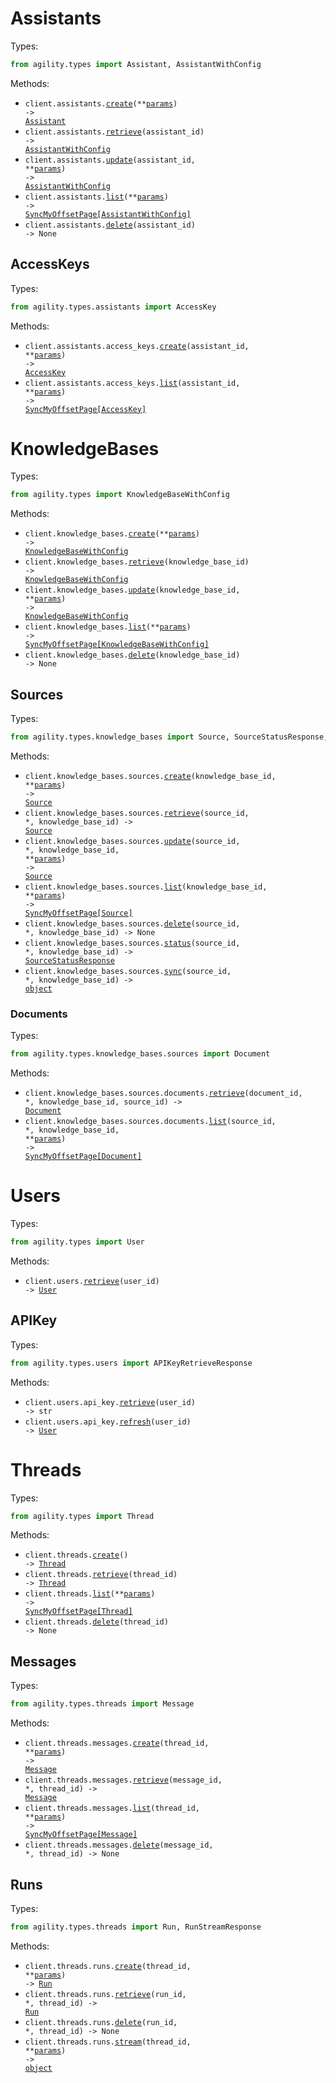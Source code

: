 # Assistants

Types:

```python
from agility.types import Assistant, AssistantWithConfig
```

Methods:

- <code title="post /api/assistants/">client.assistants.<a href="./src/agility/resources/assistants/assistants.py">create</a>(\*\*<a href="src/agility/types/assistant_create_params.py">params</a>) -> <a href="./src/agility/types/assistant.py">Assistant</a></code>
- <code title="get /api/assistants/{assistant_id}">client.assistants.<a href="./src/agility/resources/assistants/assistants.py">retrieve</a>(assistant_id) -> <a href="./src/agility/types/assistant_with_config.py">AssistantWithConfig</a></code>
- <code title="put /api/assistants/{assistant_id}">client.assistants.<a href="./src/agility/resources/assistants/assistants.py">update</a>(assistant_id, \*\*<a href="src/agility/types/assistant_update_params.py">params</a>) -> <a href="./src/agility/types/assistant_with_config.py">AssistantWithConfig</a></code>
- <code title="get /api/assistants/">client.assistants.<a href="./src/agility/resources/assistants/assistants.py">list</a>(\*\*<a href="src/agility/types/assistant_list_params.py">params</a>) -> <a href="./src/agility/types/assistant_with_config.py">SyncMyOffsetPage[AssistantWithConfig]</a></code>
- <code title="delete /api/assistants/{assistant_id}">client.assistants.<a href="./src/agility/resources/assistants/assistants.py">delete</a>(assistant_id) -> None</code>

## AccessKeys

Types:

```python
from agility.types.assistants import AccessKey
```

Methods:

- <code title="post /api/assistants/{assistant_id}/access_keys/">client.assistants.access_keys.<a href="./src/agility/resources/assistants/access_keys.py">create</a>(assistant_id, \*\*<a href="src/agility/types/assistants/access_key_create_params.py">params</a>) -> <a href="./src/agility/types/assistants/access_key.py">AccessKey</a></code>
- <code title="get /api/assistants/{assistant_id}/access_keys/">client.assistants.access_keys.<a href="./src/agility/resources/assistants/access_keys.py">list</a>(assistant_id, \*\*<a href="src/agility/types/assistants/access_key_list_params.py">params</a>) -> <a href="./src/agility/types/assistants/access_key.py">SyncMyOffsetPage[AccessKey]</a></code>

# KnowledgeBases

Types:

```python
from agility.types import KnowledgeBaseWithConfig
```

Methods:

- <code title="post /api/knowledge_bases/">client.knowledge_bases.<a href="./src/agility/resources/knowledge_bases/knowledge_bases.py">create</a>(\*\*<a href="src/agility/types/knowledge_base_create_params.py">params</a>) -> <a href="./src/agility/types/knowledge_base_with_config.py">KnowledgeBaseWithConfig</a></code>
- <code title="get /api/knowledge_bases/{knowledge_base_id}">client.knowledge_bases.<a href="./src/agility/resources/knowledge_bases/knowledge_bases.py">retrieve</a>(knowledge_base_id) -> <a href="./src/agility/types/knowledge_base_with_config.py">KnowledgeBaseWithConfig</a></code>
- <code title="put /api/knowledge_bases/{knowledge_base_id}">client.knowledge_bases.<a href="./src/agility/resources/knowledge_bases/knowledge_bases.py">update</a>(knowledge_base_id, \*\*<a href="src/agility/types/knowledge_base_update_params.py">params</a>) -> <a href="./src/agility/types/knowledge_base_with_config.py">KnowledgeBaseWithConfig</a></code>
- <code title="get /api/knowledge_bases/">client.knowledge_bases.<a href="./src/agility/resources/knowledge_bases/knowledge_bases.py">list</a>(\*\*<a href="src/agility/types/knowledge_base_list_params.py">params</a>) -> <a href="./src/agility/types/knowledge_base_with_config.py">SyncMyOffsetPage[KnowledgeBaseWithConfig]</a></code>
- <code title="delete /api/knowledge_bases/{knowledge_base_id}">client.knowledge_bases.<a href="./src/agility/resources/knowledge_bases/knowledge_bases.py">delete</a>(knowledge_base_id) -> None</code>

## Sources

Types:

```python
from agility.types.knowledge_bases import Source, SourceStatusResponse, SourceSyncResponse
```

Methods:

- <code title="post /api/knowledge_bases/{knowledge_base_id}/sources/">client.knowledge_bases.sources.<a href="./src/agility/resources/knowledge_bases/sources/sources.py">create</a>(knowledge_base_id, \*\*<a href="src/agility/types/knowledge_bases/source_create_params.py">params</a>) -> <a href="./src/agility/types/knowledge_bases/source.py">Source</a></code>
- <code title="get /api/knowledge_bases/{knowledge_base_id}/sources/{source_id}">client.knowledge_bases.sources.<a href="./src/agility/resources/knowledge_bases/sources/sources.py">retrieve</a>(source_id, \*, knowledge_base_id) -> <a href="./src/agility/types/knowledge_bases/source.py">Source</a></code>
- <code title="put /api/knowledge_bases/{knowledge_base_id}/sources/{source_id}">client.knowledge_bases.sources.<a href="./src/agility/resources/knowledge_bases/sources/sources.py">update</a>(source_id, \*, knowledge_base_id, \*\*<a href="src/agility/types/knowledge_bases/source_update_params.py">params</a>) -> <a href="./src/agility/types/knowledge_bases/source.py">Source</a></code>
- <code title="get /api/knowledge_bases/{knowledge_base_id}/sources/">client.knowledge_bases.sources.<a href="./src/agility/resources/knowledge_bases/sources/sources.py">list</a>(knowledge_base_id, \*\*<a href="src/agility/types/knowledge_bases/source_list_params.py">params</a>) -> <a href="./src/agility/types/knowledge_bases/source.py">SyncMyOffsetPage[Source]</a></code>
- <code title="delete /api/knowledge_bases/{knowledge_base_id}/sources/{source_id}">client.knowledge_bases.sources.<a href="./src/agility/resources/knowledge_bases/sources/sources.py">delete</a>(source_id, \*, knowledge_base_id) -> None</code>
- <code title="get /api/knowledge_bases/{knowledge_base_id}/sources/{source_id}/status">client.knowledge_bases.sources.<a href="./src/agility/resources/knowledge_bases/sources/sources.py">status</a>(source_id, \*, knowledge_base_id) -> <a href="./src/agility/types/knowledge_bases/source_status_response.py">SourceStatusResponse</a></code>
- <code title="post /api/knowledge_bases/{knowledge_base_id}/sources/{source_id}/sync">client.knowledge_bases.sources.<a href="./src/agility/resources/knowledge_bases/sources/sources.py">sync</a>(source_id, \*, knowledge_base_id) -> <a href="./src/agility/types/knowledge_bases/source_sync_response.py">object</a></code>

### Documents

Types:

```python
from agility.types.knowledge_bases.sources import Document
```

Methods:

- <code title="get /api/knowledge_bases/{knowledge_base_id}/sources/{source_id}/documents/{document_id}">client.knowledge_bases.sources.documents.<a href="./src/agility/resources/knowledge_bases/sources/documents.py">retrieve</a>(document_id, \*, knowledge_base_id, source_id) -> <a href="./src/agility/types/knowledge_bases/sources/document.py">Document</a></code>
- <code title="get /api/knowledge_bases/{knowledge_base_id}/sources/{source_id}/documents/">client.knowledge_bases.sources.documents.<a href="./src/agility/resources/knowledge_bases/sources/documents.py">list</a>(source_id, \*, knowledge_base_id, \*\*<a href="src/agility/types/knowledge_bases/sources/document_list_params.py">params</a>) -> <a href="./src/agility/types/knowledge_bases/sources/document.py">SyncMyOffsetPage[Document]</a></code>

# Users

Types:

```python
from agility.types import User
```

Methods:

- <code title="get /api/users/{user_id}">client.users.<a href="./src/agility/resources/users/users.py">retrieve</a>(user_id) -> <a href="./src/agility/types/user.py">User</a></code>

## APIKey

Types:

```python
from agility.types.users import APIKeyRetrieveResponse
```

Methods:

- <code title="get /api/users/{user_id}/api-key">client.users.api_key.<a href="./src/agility/resources/users/api_key.py">retrieve</a>(user_id) -> str</code>
- <code title="post /api/users/{user_id}/api-key/refresh">client.users.api_key.<a href="./src/agility/resources/users/api_key.py">refresh</a>(user_id) -> <a href="./src/agility/types/user.py">User</a></code>

# Threads

Types:

```python
from agility.types import Thread
```

Methods:

- <code title="post /api/threads/">client.threads.<a href="./src/agility/resources/threads/threads.py">create</a>() -> <a href="./src/agility/types/thread.py">Thread</a></code>
- <code title="get /api/threads/{thread_id}">client.threads.<a href="./src/agility/resources/threads/threads.py">retrieve</a>(thread_id) -> <a href="./src/agility/types/thread.py">Thread</a></code>
- <code title="get /api/threads/">client.threads.<a href="./src/agility/resources/threads/threads.py">list</a>(\*\*<a href="src/agility/types/thread_list_params.py">params</a>) -> <a href="./src/agility/types/thread.py">SyncMyOffsetPage[Thread]</a></code>
- <code title="delete /api/threads/{thread_id}">client.threads.<a href="./src/agility/resources/threads/threads.py">delete</a>(thread_id) -> None</code>

## Messages

Types:

```python
from agility.types.threads import Message
```

Methods:

- <code title="post /api/threads/{thread_id}/messages/">client.threads.messages.<a href="./src/agility/resources/threads/messages.py">create</a>(thread_id, \*\*<a href="src/agility/types/threads/message_create_params.py">params</a>) -> <a href="./src/agility/types/threads/message.py">Message</a></code>
- <code title="get /api/threads/{thread_id}/messages/{message_id}">client.threads.messages.<a href="./src/agility/resources/threads/messages.py">retrieve</a>(message_id, \*, thread_id) -> <a href="./src/agility/types/threads/message.py">Message</a></code>
- <code title="get /api/threads/{thread_id}/messages/">client.threads.messages.<a href="./src/agility/resources/threads/messages.py">list</a>(thread_id, \*\*<a href="src/agility/types/threads/message_list_params.py">params</a>) -> <a href="./src/agility/types/threads/message.py">SyncMyOffsetPage[Message]</a></code>
- <code title="delete /api/threads/{thread_id}/messages/{message_id}">client.threads.messages.<a href="./src/agility/resources/threads/messages.py">delete</a>(message_id, \*, thread_id) -> None</code>

## Runs

Types:

```python
from agility.types.threads import Run, RunStreamResponse
```

Methods:

- <code title="post /api/threads/{thread_id}/runs/">client.threads.runs.<a href="./src/agility/resources/threads/runs.py">create</a>(thread_id, \*\*<a href="src/agility/types/threads/run_create_params.py">params</a>) -> <a href="./src/agility/types/threads/run.py">Run</a></code>
- <code title="get /api/threads/{thread_id}/runs/{run_id}">client.threads.runs.<a href="./src/agility/resources/threads/runs.py">retrieve</a>(run_id, \*, thread_id) -> <a href="./src/agility/types/threads/run.py">Run</a></code>
- <code title="delete /api/threads/{thread_id}/runs/{run_id}">client.threads.runs.<a href="./src/agility/resources/threads/runs.py">delete</a>(run_id, \*, thread_id) -> None</code>
- <code title="post /api/threads/{thread_id}/runs/stream">client.threads.runs.<a href="./src/agility/resources/threads/runs.py">stream</a>(thread_id, \*\*<a href="src/agility/types/threads/run_stream_params.py">params</a>) -> <a href="./src/agility/types/threads/run_stream_response.py">object</a></code>
